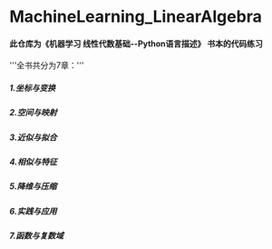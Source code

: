 # MachineLearning_LinearAlgebra
#### 此仓库为《机器学习 线性代数基础--Python语言描述》 书本的代码练习  
'''全书共分为7章：'''  
##### 1.坐标与变换   
##### 2.空间与映射  
##### 3.近似与拟合  
##### 4.相似与特征  
##### 5.降维与压缩  
##### 6.实践与应用  
##### 7.函数与复数域  
